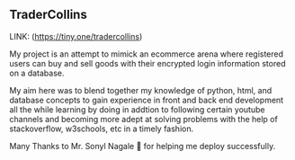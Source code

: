 ## TraderCollins
LINK: (https://tiny.one/tradercollins)

My project is an attempt to mimick an ecommerce arena where registered users can buy and sell goods with their encrypted login information stored on a database.

My aim here was to blend together my knowledge of python, html, and database concepts to gain experience in front and back end development all the while learning by doing in addtion to following certain youtube channels and becoming more adept at solving problems with the help of stackoverflow, w3schools, etc in a timely fashion.

Many Thanks to Mr. Sonyl Nagale :slightly_smiling_face: for helping me deploy successfully.
